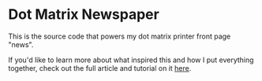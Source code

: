 # Dot Matrix Newspaper

This is the source code that powers my dot matrix printer front page "news". 

If you'd like to learn more about what inspired this and how I put everything together, check out the full article and tutorial on it [here](https://aschmelyun.com/blog/getting-my-daily-news-from-a-dot-matrix-printer/).